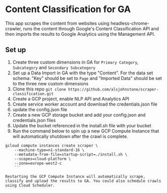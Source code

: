# Content Classification for GA

This app scrapes the content from websites using headless-chrome-crawler, runs the content through Google's Content Classification API and then imports the results to Google Analytics using the Management API.

## Set up
1) Create three custom dimensions in GA for `Primary Category`, `Subcategory` and `Secondary Subcategory`
2) Set up a Data Import in GA with the type "Content". For the data set schema: "Key" should be set to `Page` and "Imported Data" should be set to the three new custom dimensions
1) Clone this repo `git clone https://github.com/alsjohnstone/scraper-classification.git`
2) Create a GCP project, enable NLP API and Analytics API
3) Create service worker account and download the credentials.json file
4) update the config.json file
5) Create a new GCP storage bucket and add your config.json and credentials.json files
6) Update the bucket referenced in the install.sh file with your bucket
7) Run the command below to spin up a new GCP Compute Instance that will automatically shutdown after the crawl is complete.

```
gcloud compute instances create scraper \
    --machine-type=n1-standard-16 \
    --metadata-from-file=startup-script=./install.sh \
    --scopes=cloud-platform \
    --zone=europe-west2-c
    ```

Restarting the GCP Compute Instance will automatically scrape, classify and upload the results to GA. You could also schedule crawls using Cloud Scheduler.